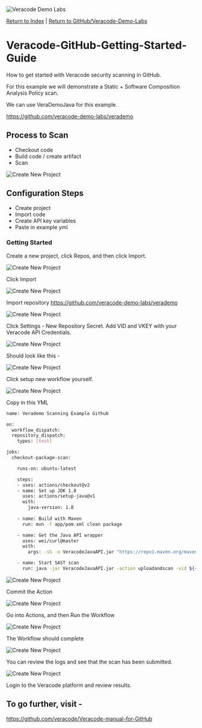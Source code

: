 ![Veracode Demo Labs](/images/veracode-demo-labs-banner-wide.png)

[Return to Index](/)  |  [Return to GitHub/Veracode-Demo-Labs](https://github.com/veracode-demo-labs)

# Veracode-GitHub-Getting-Started-Guide
How to get started with Veracode security scanning in GitHub.

For this example we will demonstrate a Static + Software Composition Analysis Policy scan.

We can use VeraDemoJava for this example.

https://github.com/veracode-demo-labs/verademo

## Process to Scan
* Checkout code
* Build code / create artifact
* Scan

![Create New Project](images/GitHub/QuickStart-GitHub-1.png)

## Configuration Steps
* Create project
* Import code
* Create API key variables
* Paste in example yml 

### Getting Started
Create a new project, click Repos, and then click Import.  

![Create New Project](images/GitHub/QuickStart-GitHub-1.png)

Click Import

![Create New Project](images/GitHub/QuickStart-GitHub-2.png)

Import repository https://github.com/veracode-demo-labs/verademo

![Create New Project](images/GitHub/QuickStart-GitHub-3.png)

Click Settings - New Repository Secret.  Add VID and VKEY with your Veracode API Credentials.

![Create New Project](images/GitHub/QuickStart-GitHub-4.png)

Should look like this -

![Create New Project](images/GitHub/QuickStart-GitHub-5.png)

Click setup new workflow yourself.

![Create New Project](images/GitHub/QuickStart-GitHub-6.png)


Copy in this YML


```bash
name: Verademo Scanning Example Github

on:
  workflow_dispatch:
  repository_dispatch:
    types: [test]

jobs:
  checkout-package-scan:

    runs-on: ubuntu-latest

    steps:
    - uses: actions/checkout@v2
    - name: Set up JDK 1.8
      uses: actions/setup-java@v1
      with:
        java-version: 1.8
  
    - name: Build with Maven
      run: mvn -f app/pom.xml clean package 

    - name: Get the Java API wrapper
      uses: wei/curl@master
      with:
        args: -sS -o VeracodeJavaAPI.jar "https://repo1.maven.org/maven2/com/veracode/vosp/api/wrappers/vosp-api-wrappers-java/19.6.5.8/vosp-api-wrappers-java-19.6.5.8.jar"

    - name: Start SAST scan
      run: java -jar VeracodeJavaAPI.jar -action uploadandscan -vid ${{ secrets.VERACODE_API_ID }} -vkey ${{ secrets.VERACODE_API_KEY }} -appname Github-VeraDemo -createprofile true -version "GitHub Actions job $GITHUB_RUN_NUMBER" -filepath ./app/target/verademo.war
```


![Create New Project](images/GitHub/QuickStart-GitHub-7.png)

Commit the Action

![Create New Project](images/GitHub/QuickStart-GitHub-8.png)

Go into Actions, and then Run the Workflow

![Create New Project](images/GitHub/QuickStart-GitHub-9.png)

The Workflow should complete

![Create New Project](images/GitHub/QuickStart-GitHub-10.png)

You can review the logs and see that the scan has been submitted.

![Create New Project](images/GitHub/QuickStart-GitHub-11.png)

Login to the Veracode platform and review results.

## To go further, visit -

https://github.com/veracode/Veracode-manual-for-GitHub